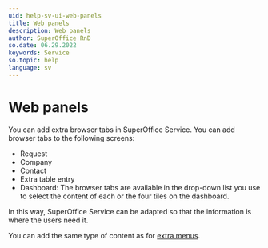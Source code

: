 ```yaml
---
uid: help-sv-ui-web-panels
title: Web panels
description: Web panels
author: SuperOffice RnD
so.date: 06.29.2022
keywords: Service
so.topic: help
language: sv
---
```


# Web panels

You can add extra browser tabs in SuperOffice Service. You can add browser tabs to the following screens:

* Request
* Company
* Contact
* Extra table entry
* Dashboard: The browser tabs are available in the drop-down list you use to select the content of each or the four tiles on the dashboard.

In this way, SuperOffice Service can be adapted so that the information is where the users need it.

You can add the same type of content as for [extra menus][1].

<!-- Referenced links -->
[1]: ../../blogic/learn/extra-menus/index.md

<!-- Referenced images -->

